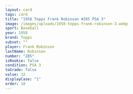 ```yaml
---
layout: card
tags: card
title: "1958 Topps Frank Robinson #285 PSA 3"
image: /images/uploads/1958-topps-frank-robinson-3.webp
sport: Baseball
year: 1958
brand: Topps
subset: ""
player: Frank Robinson
lastName: Robinson
number: "285"
isRookie: false
condition: PSA 3
toGrade: false
value: 32
displayCase: "1"
order: 10
---
```

